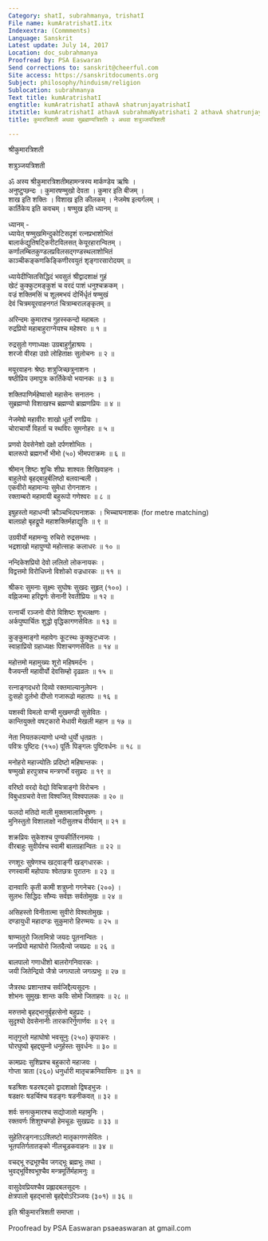 ```yaml
---
Category: shatI, subrahmanya, trishatI
File name: kumAratrishatI.itx
Indexextra: (Commments)
Language: Sanskrit
Latest update: July 14, 2017
Location: doc_subrahmanya
Proofread by: PSA Easwaran
Send corrections to: sanskrit@cheerful.com
Site access: https://sanskritdocuments.org
Subject: philosophy/hinduism/religion
Sublocation: subrahmanya
Text title: kumAratrishatI
engtitle: kumAratrishatI athavA shatrunjayatrishatI
itxtitle: kumAratrishatI athavA subrahmaNyatrishati 2 athavA shatrunjayatrishatI
title: कुमारत्रिशती अथवा सुब्रह्मण्यत्रिशति २ अथवा शत्रुञ्जयत्रिशती

---
```

  
 श्रीकुमारत्रिशती   
  
शत्रुञ्जयत्रिशती  
  
ॐ अस्य श्रीकुमारत्रिशतीमहामन्त्रस्य मार्कण्डेय ऋषिः ।  
अनुष्टुप्छन्दः । कुमारषण्मुखो देवता । कुमार इति बीजम् ।  
शाख इति शक्तिः । विशाख इति कीलकम् । नेजमेष इत्यर्गलम् ।  
कार्तिकेय इति कवचम् । षण्मुख इति ध्यानम् ॥  
  
ध्यानम् -  
ध्यायेत् षण्मुखमिन्दुकोटिसदृशं रत्नप्रभाशोभितं  
बालार्कद्युतिषट्किरीटविलसत् केयूरहारान्वितम् ।  
कर्णालम्बितकुण्डलप्रविलसद्गण्डस्थलाशोभितं  
काञ्चीकङ्कणकिङ्किणीरवयुतं शृङ्गारसारोदयम् ॥  
  
ध्यायेदीप्सितसिद्धिदं भवसुतं श्रीद्वादशाक्षं गुहं  
खेटं कुक्कुटमङ्कुशं च वरदं पाशं धनुश्चक्रकम् ।  
वज्रं शक्तिमसिं च शूलमभयं दोर्भिर्धृतं षण्मुखं  
देवं चित्रमयूरवाहनगतं चित्राम्बरालङ्कृतम् ॥  
  
अरिन्दमः कुमारश्च गुहस्स्कन्दो महाबलः ।  
रुद्रप्रियो महाबाहुराग्नेयश्च महेश्वरः ॥ १ ॥  
  
रुद्रसुतो गणाध्यक्षः उग्रबाहुर्गुहाश्रयः ।  
शरजो वीरहा उग्रो लोहिताक्षः सुलोचनः ॥ २ ॥  
  
मयूरवाहनः श्रेष्ठः शत्रुजिच्छत्रुनाशनः ।  
षष्ठीप्रिय उमापुत्रः कार्तिकेयो भयानकः ॥ ३ ॥  
  
शक्तिपाणिर्महेष्वासो महासेनः सनातनः ।  
सुब्रह्मण्यो विशाखश्च ब्रह्मण्यो ब्राह्मणप्रियः ॥ ४ ॥  
  
नेजमेषो महावीरः शाखो धूर्तो रणप्रियः ।  
चोराचार्यो विहर्ता च स्थविरः सुमनोहरः ॥ ५ ॥  
  
प्रणवो देवसेनेशो दक्षो दर्पणशोभितः ।  
बालरूपो ब्रह्मगर्भो भीमो (५०) भीमपराक्रमः ॥ ६ ॥  
  
श्रीमान् शिष्टः शुचिः शीघ्रः शाश्वतः शिखिवाहनः ।  
बाहुलेयो बृहद्बाहुर्बलिष्ठो बलवान्बली ।  
एकवीरो महामान्यः सुमेधा रोगनाशनः ।  
रक्ताम्बरो महामायी बहुरूपो गणेश्वरः ॥ ८ ॥  
  
इषुहस्तो महाधन्वी क्रौञ्चभिदघनाशकः । भिच्चाघनाशकः (for metre matching)  
बालग्रहो बृहद्रूपो महाशक्तिर्महाद्युतिः ॥ ९ ॥  
  
उग्रवीर्यो महामन्युः रुचिरो रुद्रसम्भवः ।  
भद्रशाखो महापुण्यो महोत्साहः कलाधरः ॥ १० ॥  
  
नन्दिकेशप्रियो देवो ललितो लोकनायकः ।  
विद्वत्तमो विरोधिघ्नो विशोको वज्रधारकः ॥ ११ ॥  
  
श्रीकरः सुमनाः सूक्ष्मः सुघोषः सुखदः सुहृत् (१००) ।  
वह्निजन्मा हरिद्वर्णः सेनानी रेवतीप्रियः ॥ १२ ॥  
  
रत्नार्ची रञ्जनो वीरो विशिष्टः शुभलक्षणः ।  
अर्कपुष्पार्चितः शुद्धो वृद्धिकागणसेवितः ॥ १३ ॥  
  
कुङ्कुमाङ्गो महावेगः कूटस्थः कुक्कुटध्वजः ।  
स्वाहाप्रियो ग्रहाध्यक्षः पिशाचगणसेवितः ॥ १४ ॥  
  
महोत्तमो महामुख्यः शूरो महिषमर्दनः ।  
वैजयन्ती महावीर्यो देवसिम्हो दृढव्रतः ॥ १५ ॥  
  
रत्नाङ्गदधरो दिव्यो रक्तमाल्यानुलेपनः ।  
दुःसहो दुर्लभो दीप्तो गजारूढो महातपः ॥ १६ ॥  
  
यशस्वी विमलो वाग्मी मुखमण्डी सुसेवितः ।  
कान्तियुक्तो वषट्कारो मेधावी मेखली महान ॥ १७ ॥  
  
नेता नियतकल्याणो धन्यो धुर्यो धृतव्रतः ।  
पवित्रः पुष्टिदः (१५०) पूर्तिः पिङ्गलः पुष्टिवर्धनः ॥ १८ ॥  
  
मनोहरो महाज्योतिः प्रदिष्टो महिषान्तकः ।  
षण्मुखो हरपुत्रश्च मन्त्रगर्भो वसुप्रदः ॥ १९ ॥  
  
वरिष्ठो वरदो वेद्यो विचित्राङ्गो विरोचनः ।  
विबुधाग्रचरो वेत्ता विश्वजित् विश्वपालकः ॥ २० ॥  
  
फलदो मतिदो माली मुक्तामालाविभूषणः ।  
मुनिस्तुतो विशालाक्षो नदीसुतश्च वीर्यवान् ॥ २१ ॥  
  
शक्रप्रियः सुकेशश्च पुण्यकीर्तिरनामयः ।  
वीरबाहुः सुवीर्यश्च स्वामी बालग्रहान्वितः ॥ २२ ॥  
  
रणशूरः सुषेणश्च खट्वाङ्गी खड्गधारकः ।  
रणस्वामी महोपायः श्वेतछत्रः पुरातनः ॥ २३ ॥  
  
दानवारिः कृती कामी शत्रुघ्नो गगनेचरः (२००) ।  
सुलभः सिद्धिदः सौम्यः सर्वज्ञः सर्वतोमुखः ॥ २४ ॥  
  
असिहस्तो विनीतात्मा सुवीरो विश्वतोमुखः ।  
दण्डायुधी महादण्डः सुकुमारो हिरण्मयः ॥ २५ ॥  
  
षाण्मातुरो जितामित्रो जयदः पूतनान्वितः ।  
जनप्रियो महाघोरो जितदैत्यो जयप्रदः ॥ २६ ॥  
  
बालपालो गणाधीशो बालरोगनिवारकः ।  
जयी जितेन्द्रियो जैत्रो जगत्पालो जगत्प्रभुः ॥ २७ ॥  
  
जैत्ररथः प्रशान्तश्च सर्वजिद्दैत्यसूदनः ।  
शोभनः सुमुखः शान्तः कविः सोमो जिताहवः ॥ २८ ॥  
  
मरुत्तमो बृहद्भानुर्बृहत्सेनो बहुप्रदः ।  
सुदृश्यो देवसेनानीः तारकारिर्गुणार्णवः ॥ २९ ॥  
  
मातृगुप्तो महाघोषो भवसूनुः (२५०) कृपाकरः ।  
घोरघुष्यो बृहद्द्युम्नो धनुर्हस्तः सुवर्धनः ॥ ३० ॥  
  
कामप्रदः सुशिप्रश्च बहुकारो महाजवः ।  
गोप्ता त्राता (२६०) धनुर्धारी मातृचक्रनिवासिनः ॥ ३१ ॥  
  
षडश्रिशः षडरषट्को द्वादशाक्षो द्विषड्भुजः ।  
षडक्षरः षडर्चिश्च षडङ्गः षडनीकवत् ॥ ३२ ॥  
  
शर्वः सनत्कुमारश्च सद्योजातो महामुनिः ।  
रक्तवर्णः शिशुश्चण्डो हेमचूडः सुखप्रदः ॥ ३३ ॥  
  
सुहेतिरङ्गनाऽऽश्लिष्टो मातृकागणसेवितः ।  
भूतपतिर्गतातङ्को नीलचूडकवाहनः ॥ ३४ ॥  
  
वचद्भू रुद्रभूश्चैव जगद्भूः ब्रह्मभूः तथा ।  
भुवद्भूर्विश्वभूश्चैव मन्त्रमूर्तिर्महामनुः ॥  
  
वासुदेवप्रियश्चैव प्रह्लादबलसूदनः ।  
क्षेत्रपालो बृहद्भासो बृहद्देवोऽरिञ्जयः (३०१) ॥ ३६ ॥  
  
इति श्रीकुमारत्रिशती समाप्ता ।  
  
Proofread by PSA Easwaran psaeaswaran at gmail.com  
  
